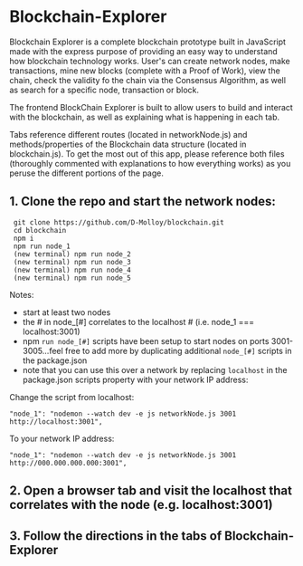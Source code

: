 # Blockchain-Explorer
Blockchain Explorer is a complete blockchain prototype built in JavaScript made with the express purpose of providing an easy way to understand how blockchain technology works.  User's can create network nodes, make transactions, mine new blocks (complete with a Proof of Work), view the chain, check the validity fo the chain via the Consensus Algorithm, as well as search for a specific node, transaction or block.

The frontend BlockChain Explorer is built to allow users to build and interact with the blockchain, as well as explaining what is happening in each tab.

Tabs reference different routes (located in networkNode.js) and methods/properties of the Blockchain data structure (located in blockchain.js).  To get the most out of this app, please reference both files (thoroughly commented with explanations to how everything works) as you peruse the different portions of the page.


## 1. Clone the repo and start the network nodes:
```
 git clone https://github.com/D-Molloy/blockchain.git
 cd blockchain
 npm i
 npm run node_1
 (new terminal) npm run node_2
 (new terminal) npm run node_3
 (new terminal) npm run node_4
 (new terminal) npm run node_5 
```
Notes:
* start at least two nodes 
* the # in node_[#] correlates to the localhost # (i.e. node_1 === localhost:3001)
* npm `run node_[#]` scripts have been setup to start nodes on ports 3001-3005...feel free to add more by duplicating additional `node_[#]` scripts in the package.json
* note that you can use this over a network by replacing `localhost` in the package.json scripts property with your network IP address:

Change the script from localhost:
```
"node_1": "nodemon --watch dev -e js networkNode.js 3001 http://localhost:3001",
```
To your network IP address:
```
"node_1": "nodemon --watch dev -e js networkNode.js 3001 http://000.000.000.000:3001",
```

## 2. Open a browser tab and visit the localhost that correlates with the node (e.g. localhost:3001)

## 3. Follow the directions in the tabs of Blockchain-Explorer

